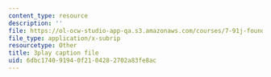 ```yaml
---
content_type: resource
description: ''
file: https://ol-ocw-studio-app-qa.s3.amazonaws.com/courses/7-91j-foundations-of-computational-and-systems-biology-spring-2014/6dbc174091940f2104282702a83fe8ac_RBPcKbEvK3U.srt
file_type: application/x-subrip
resourcetype: Other
title: 3play caption file
uid: 6dbc1740-9194-0f21-0428-2702a83fe8ac
---
```

